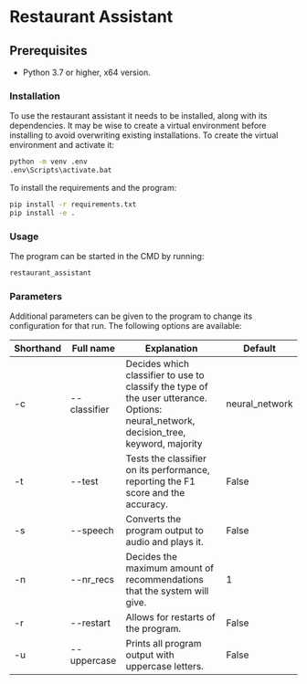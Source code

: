 # Restaurant Assistant

## Prerequisites
- Python 3.7 or higher, x64 version.

### Installation
To use the restaurant assistant it needs to be installed, along with its dependencies.
It may be wise to create a virtual environment before installing to avoid overwriting existing installations.
To create the virtual environment and activate it:

```sh
python -m venv .env
.env\Scripts\activate.bat
```

To install the requirements and the program:

```sh
pip install -r requirements.txt
pip install -e .
```

### Usage
The program can be started in the CMD by running:

```sh
restaurant_assistant
```

### Parameters
Additional parameters can be given to the program to change its configuration for that run. The following options are available:


| Shorthand  | Full name     | Explanation                                                                                                                                  | Default          |
|------------|---------------|----------------------------------------------------------------------------------------------------------------------------------------------|------------------|
| -c         | --classifier  | Decides which classifier to use to classify the type of the user utterance. <br> Options: neural\_network, decision\_tree, keyword, majority | neural\_network  |
| -t         | --test        | Tests the classifier on its performance, reporting the F1 score and the accuracy.                                                            | False            |
| -s         | --speech      | Converts the program output to audio and plays it.                                                                                           | False            |
| -n         | --nr_recs     | Decides the maximum amount of recommendations that the system will give.                                                                     | 1                |
| -r         | --restart     | Allows for restarts of the program.                                                                                                          | False            |
| -u         | --uppercase   | Prints all program output with uppercase letters.                                                                                            | False            |
